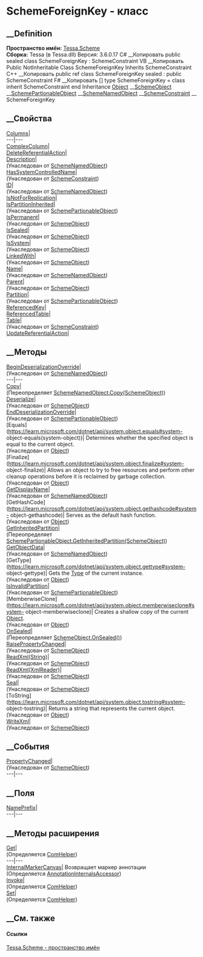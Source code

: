 # SchemeForeignKey - класс
##  __Definition
 **Пространство имён:** [Tessa.Scheme](N_Tessa_Scheme.htm)  
 **Сборка:** Tessa (в Tessa.dll) Версия: 3.6.0.17
C# __Копировать
     public sealed class SchemeForeignKey : SchemeConstraint
VB __Копировать
     Public NotInheritable Class SchemeForeignKey
    	Inherits SchemeConstraint
C++ __Копировать
     public ref class SchemeForeignKey sealed : public SchemeConstraint
F# __Копировать
     [<SealedAttribute>]
    type SchemeForeignKey = 
        class
            inherit SchemeConstraint
        end
Inheritance
    [Object](https://learn.microsoft.com/dotnet/api/system.object) __[SchemeObject](T_Tessa_Scheme_SchemeObject.htm) __[SchemePartionableObject](T_Tessa_Scheme_SchemePartionableObject.htm) __[SchemeNamedObject](T_Tessa_Scheme_SchemeNamedObject.htm) __[SchemeConstraint](T_Tessa_Scheme_SchemeConstraint.htm) __ SchemeForeignKey
##  __Свойства
[Columns](P_Tessa_Scheme_SchemeForeignKey_Columns.htm)|  
---|---  
[ComplexColumn](P_Tessa_Scheme_SchemeForeignKey_ComplexColumn.htm)|  
[DeleteReferentialAction](P_Tessa_Scheme_SchemeForeignKey_DeleteReferentialAction.htm)|  
[Description](P_Tessa_Scheme_SchemeNamedObject_Description.htm)|  
(Унаследован от [SchemeNamedObject](T_Tessa_Scheme_SchemeNamedObject.htm))  
[HasSystemControlledName](P_Tessa_Scheme_SchemeConstraint_HasSystemControlledName.htm)|  
(Унаследован от [SchemeConstraint](T_Tessa_Scheme_SchemeConstraint.htm))  
[ID](P_Tessa_Scheme_SchemeNamedObject_ID.htm)|  
(Унаследован от [SchemeNamedObject](T_Tessa_Scheme_SchemeNamedObject.htm))  
[IsNotForReplication](P_Tessa_Scheme_SchemeForeignKey_IsNotForReplication.htm)|  
[IsPartitionInherited](P_Tessa_Scheme_SchemePartionableObject_IsPartitionInherited.htm)|  
(Унаследован от
[SchemePartionableObject](T_Tessa_Scheme_SchemePartionableObject.htm))  
[IsPermanent](P_Tessa_Scheme_SchemeObject_IsPermanent.htm)|  
(Унаследован от [SchemeObject](T_Tessa_Scheme_SchemeObject.htm))  
[IsSealed](P_Tessa_Scheme_SchemeObject_IsSealed.htm)|  
(Унаследован от [SchemeObject](T_Tessa_Scheme_SchemeObject.htm))  
[IsSystem](P_Tessa_Scheme_SchemeObject_IsSystem.htm)|  
(Унаследован от [SchemeObject](T_Tessa_Scheme_SchemeObject.htm))  
[LinkedWith](P_Tessa_Scheme_SchemeObject_LinkedWith.htm)|  
(Унаследован от [SchemeObject](T_Tessa_Scheme_SchemeObject.htm))  
[Name](P_Tessa_Scheme_SchemeNamedObject_Name.htm)|  
(Унаследован от [SchemeNamedObject](T_Tessa_Scheme_SchemeNamedObject.htm))  
[Parent](P_Tessa_Scheme_SchemeObject_Parent.htm)|  
(Унаследован от [SchemeObject](T_Tessa_Scheme_SchemeObject.htm))  
[Partition](P_Tessa_Scheme_SchemePartionableObject_Partition.htm)|  
(Унаследован от
[SchemePartionableObject](T_Tessa_Scheme_SchemePartionableObject.htm))  
[ReferencedKey](P_Tessa_Scheme_SchemeForeignKey_ReferencedKey.htm)|  
[ReferencedTable](P_Tessa_Scheme_SchemeForeignKey_ReferencedTable.htm)|  
[Table](P_Tessa_Scheme_SchemeConstraint_Table.htm)|  
(Унаследован от [SchemeConstraint](T_Tessa_Scheme_SchemeConstraint.htm))  
[UpdateReferentialAction](P_Tessa_Scheme_SchemeForeignKey_UpdateReferentialAction.htm)|  
## __Методы
[BeginDeserializationOverride](M_Tessa_Scheme_SchemeNamedObject_BeginDeserializationOverride.htm)|  
(Унаследован от [SchemeNamedObject](T_Tessa_Scheme_SchemeNamedObject.htm))  
---|---  
[Copy](M_Tessa_Scheme_SchemeForeignKey_Copy.htm)|  
(Переопределяет
[SchemeNamedObject.Copy(SchemeObject)](M_Tessa_Scheme_SchemeNamedObject_Copy.htm))  
[Deserialize](M_Tessa_Scheme_SchemeObject_Deserialize.htm)|  
(Унаследован от [SchemeObject](T_Tessa_Scheme_SchemeObject.htm))  
[EndDeserializationOverride](M_Tessa_Scheme_SchemePartionableObject_EndDeserializationOverride.htm)|  
(Унаследован от
[SchemePartionableObject](T_Tessa_Scheme_SchemePartionableObject.htm))  
[Equals](https://learn.microsoft.com/dotnet/api/system.object.equals#system-
object-equals\(system-object\))| Determines whether the specified object is
equal to the current object.  
(Унаследован от
[Object](https://learn.microsoft.com/dotnet/api/system.object))  
[Finalize](https://learn.microsoft.com/dotnet/api/system.object.finalize#system-
object-finalize)| Allows an object to try to free resources and perform other
cleanup operations before it is reclaimed by garbage collection.  
(Унаследован от
[Object](https://learn.microsoft.com/dotnet/api/system.object))  
[GetDisplayName](M_Tessa_Scheme_SchemeNamedObject_GetDisplayName.htm)|  
(Унаследован от [SchemeNamedObject](T_Tessa_Scheme_SchemeNamedObject.htm))  
[GetHashCode](https://learn.microsoft.com/dotnet/api/system.object.gethashcode#system-
object-gethashcode)| Serves as the default hash function.  
(Унаследован от
[Object](https://learn.microsoft.com/dotnet/api/system.object))  
[GetInheritedPartition](M_Tessa_Scheme_SchemeForeignKey_GetInheritedPartition.htm)|  
(Переопределяет
[SchemePartionableObject.GetInheritedPartition(SchemeObject)](M_Tessa_Scheme_SchemePartionableObject_GetInheritedPartition.htm))  
[GetObjectData](M_Tessa_Scheme_SchemeNamedObject_GetObjectData.htm)|  
(Унаследован от [SchemeNamedObject](T_Tessa_Scheme_SchemeNamedObject.htm))  
[GetType](https://learn.microsoft.com/dotnet/api/system.object.gettype#system-
object-gettype)| Gets the
[Type](https://learn.microsoft.com/dotnet/api/system.type) of the current
instance.  
(Унаследован от
[Object](https://learn.microsoft.com/dotnet/api/system.object))  
[IsInvalidPartition](M_Tessa_Scheme_SchemePartionableObject_IsInvalidPartition.htm)|  
(Унаследован от
[SchemePartionableObject](T_Tessa_Scheme_SchemePartionableObject.htm))  
[MemberwiseClone](https://learn.microsoft.com/dotnet/api/system.object.memberwiseclone#system-
object-memberwiseclone)| Creates a shallow copy of the current
[Object](https://learn.microsoft.com/dotnet/api/system.object).  
(Унаследован от
[Object](https://learn.microsoft.com/dotnet/api/system.object))  
[OnSealed](M_Tessa_Scheme_SchemeForeignKey_OnSealed.htm)|  
(Переопределяет
[SchemeObject.OnSealed()](M_Tessa_Scheme_SchemeObject_OnSealed.htm))  
[RaisePropertyChanged](M_Tessa_Scheme_SchemeObject_RaisePropertyChanged.htm)|  
(Унаследован от [SchemeObject](T_Tessa_Scheme_SchemeObject.htm))  
[ReadXml(String)](M_Tessa_Scheme_SchemeObject_ReadXml.htm)|  
(Унаследован от [SchemeObject](T_Tessa_Scheme_SchemeObject.htm))  
[ReadXml(XmlReader)](M_Tessa_Scheme_SchemeObject_ReadXml_1.htm)|  
(Унаследован от [SchemeObject](T_Tessa_Scheme_SchemeObject.htm))  
[Seal](M_Tessa_Scheme_SchemeObject_Seal.htm)|  
(Унаследован от [SchemeObject](T_Tessa_Scheme_SchemeObject.htm))  
[ToString](https://learn.microsoft.com/dotnet/api/system.object.tostring#system-
object-tostring)| Returns a string that represents the current object.  
(Унаследован от
[Object](https://learn.microsoft.com/dotnet/api/system.object))  
[WriteXml](M_Tessa_Scheme_SchemeObject_WriteXml.htm)|  
(Унаследован от [SchemeObject](T_Tessa_Scheme_SchemeObject.htm))  
##  __События
[PropertyChanged](E_Tessa_Scheme_SchemeObject_PropertyChanged.htm)|  
(Унаследован от [SchemeObject](T_Tessa_Scheme_SchemeObject.htm))  
---|---  
##  __Поля
[NamePrefix](F_Tessa_Scheme_SchemeForeignKey_NamePrefix.htm)|  
---|---  
## __Методы расширения
[Get](M_Tessa_Extensions_Default_Client_EDS_ComHelper_Get.htm)|  
(Определяется
[ComHelper](T_Tessa_Extensions_Default_Client_EDS_ComHelper.htm))  
---|---  
[InternalMarkerCanvas](M_Tessa_UI_Views_Charting_Annotations_AnnotationInternalsAccessor_InternalMarkerCanvas.htm)|
Возвращает маркер аннотации  
(Определяется
[AnnotationInternalsAccessor](T_Tessa_UI_Views_Charting_Annotations_AnnotationInternalsAccessor.htm))  
[Invoke](M_Tessa_Extensions_Default_Client_EDS_ComHelper_Invoke.htm)|  
(Определяется
[ComHelper](T_Tessa_Extensions_Default_Client_EDS_ComHelper.htm))  
[Set](M_Tessa_Extensions_Default_Client_EDS_ComHelper_Set.htm)|  
(Определяется
[ComHelper](T_Tessa_Extensions_Default_Client_EDS_ComHelper.htm))  
##  __См. также
#### Ссылки
[Tessa.Scheme - пространство имён](N_Tessa_Scheme.htm)
